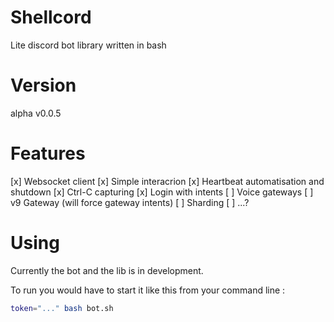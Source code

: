 # Shellcord
Lite discord bot library written in bash

# Version
alpha v0.0.5

# Features
[x] Websocket client
[x] Simple interacrion
[x] Heartbeat automatisation and shutdown
[x] Ctrl-C capturing
[x] Login with intents
[ ] Voice gateways
[ ] v9 Gateway (will force gateway intents)
[ ] Sharding
[ ] ...?

# Using
Currently the bot and the lib is in development.

To run you would have to start it like this from your command line :
```sh
token="..." bash bot.sh
```
